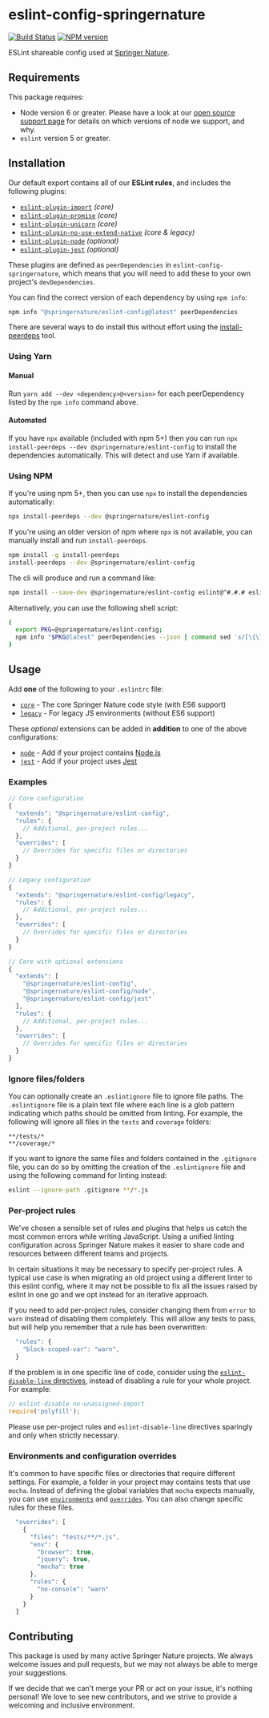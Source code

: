 # eslint-config-springernature

[![Build Status](https://travis-ci.org/springernature/eslint-config-springernature.svg?branch=master)](https://travis-ci.org/springernature/eslint-config-springernature) [![NPM version](http://img.shields.io/npm/v/%40springernature%2Feslint-config.svg)](https://www.npmjs.org/package/%40springernature%2Feslint-config)

ESLint shareable config used at [Springer Nature](https://www.springernature.com).

## Requirements

This package requires:

* Node version 6 or greater. Please have a look at our [open source support page](https://github.com/springernature/frontend-playbook/blob/master/practices/open-source-support.md#node-versions) for details on which versions of node we support, and why.
* `eslint` version 5 or greater.

## Installation

Our default export contains all of our **ESLint rules**, and includes the following plugins:

* [`eslint-plugin-import`](https://github.com/benmosher/eslint-plugin-import) _(core)_
* [`eslint-plugin-promise`](https://github.com/xjamundx/eslint-plugin-promise) _(core)_
* [`eslint-plugin-unicorn`](https://github.com/sindresorhus/eslint-plugin-unicorn) _(core)_
* [`eslint-plugin-no-use-extend-native`](https://github.com/dustinspecker/eslint-plugin-no-use-extend-native) _(core & legacy)_
* [`eslint-plugin-node`](https://github.com/mysticatea/eslint-plugin-node) _(optional)_
* [`eslint-plugin-jest`](https://github.com/jest-community/eslint-plugin-jest) _(optional)_

These plugins are defined as `peerDependencies` in `eslint-config-springernature`, which means that you will need to add these to your own project's `devDependencies`.

You can find the correct version of each dependency by using `npm info`:

```sh
npm info "@springernature/eslint-config@latest" peerDependencies
```

There are several ways to do install this without effort using the [install-peerdeps](https://github.com/nathanhleung/install-peerdeps) tool.

### Using Yarn

#### Manual

Run `yarn add --dev <dependency>@<version>` for each peerDependency listed by the `npm info` command above.

#### Automated

If you have `npx` available (included with npm 5+) then you can run `npx install-peerdeps --dev @springernature/eslint-config` to install the dependencies automatically. This will detect and use Yarn if available.

### Using NPM

If you're using npm 5+, then you can use `npx` to install the dependencies automatically:

```sh
npx install-peerdeps --dev @springernature/eslint-config
```

If you're using an older version of npm where `npx` is not available, you can manually install and run `install-peerdeps`.

```sh
npm install -g install-peerdeps
install-peerdeps --dev @springernature/eslint-config
```

The cli will produce and run a command like:

```sh
npm install --save-dev @springernature/eslint-config eslint@^#.#.# eslint-plugin-node@^#.#.# eslint-plugin-import@^#.#.# eslint-plugin-o-use-extend-native@^#.#.# eslint-plugin-promise@^#.#.# eslint-plugin-unicorn@^#.#.#
```

Alternatively, you can use the following shell script:

```sh
(
  export PKG=@springernature/eslint-config;
  npm info "$PKG@latest" peerDependencies --json | command sed 's/[\{\},]//g ; s/: /@/g' | xargs npm install --save-dev "$PKG@latest"
)
```

## Usage

Add **one** of the following to your `.eslintrc` file:
* [`core`](./configurations/core.js) - The core Springer Nature code style (with ES6 support)
* [`legacy`](./configurations/legacy.js) - For legacy JS environments (without ES6 support)

These _optional_ extensions can be added in **addition** to one of the above configurations:

* [`node`](./configurations/node.js) - Add if your project contains [Node.js](https://nodejs.org/en/)
* [`jest`](./configurations/jest.js) - Add if your project uses [Jest](https://facebook.github.io/jest/)

### Examples

```js
// Core configuration
{
  "extends": "@springernature/eslint-config",
  "rules": {
    // Additional, per-project rules...
  },
  "overrides": [
    // Overrides for specific files or directories
  }
}
```

```js
// Legacy configuration
{
  "extends": "@springernature/eslint-config/legacy",
  "rules": {
    // Additional, per-project rules...
  },
  "overrides": [
    // Overrides for specific files or directories
  }
}
```

```js
// Core with optional extensions
{
  "extends": [
    "@springernature/eslint-config",
    "@springernature/eslint-config/node",
    "@springernature/eslint-config/jest"
  ],
  "rules": {
    // Additional, per-project rules...
  },
  "overrides": [
    // Overrides for specific files or directories
  }
}
```

### Ignore files/folders

You can optionally create an `.eslintignore` file to ignore file paths. The `.eslintignore` file is a plain text file where each line is a glob pattern indicating which paths should be omitted from linting. For example, the following will ignore all files in the `tests` and `coverage` folders:

```
**/tests/*
**/coverage/*
```

If you want to ignore the same files and folders contained in the `.gitignore` file, you can do so by omitting the creation of the `.eslintignore` file and using the following command for linting instead:

```sh
eslint --ignore-path .gitignore **/*.js
```

### Per-project rules

We've chosen a sensible set of rules and plugins that helps us catch the most common errors while writing JavaScript. Using a unified linting configuration across Springer Nature makes it easier to share code and resources between different teams and projects.

In certain situations it may be necessary to specify per-project rules. A typical use case is when migrating an old project using a different linter to this eslint config, where it may not be possible to fix all the issues raised by eslint in one go and we opt instead for an iterative approach.

If you need to add per-project rules, consider changing them from `error` to `warn` instead of disabling them completely. This will allow any tests to pass, but will help you remember that a rule has been overwritten:

```js
  "rules": {
    "block-scoped-var": "warn",
  }
```

If the problem is in one specific line of code, consider using the [`eslint-disable-line` directives](https://eslint.org/docs/user-guide/configuring#disabling-rules-with-inline-comments), instead of disabling a rule for your whole project. For example:

```js
// eslint-disable no-unassigned-import
require('polyfill');
```

Please use per-project rules and `eslint-disable-line` directives sparingly and only when strictly necessary.

### Environments and configuration overrides

It's common to have specific files or directories that require different settings. For example, a folder in your project may contains tests that use `mocha`. Instead of defining the global variables that `mocha` expects manually, you can use [`environments`](https://eslint.org/docs/user-guide/configuring#specifying-environments) and [`overrides`](https://eslint.org/docs/user-guide/configuring#disabling-rules-only-for-a-group-of-files). You can also change specific rules for these files.

```js
  "overrides": [
    {
      "files": "tests/**/*.js",
      "env": {
        "browser": true,
        "jquery": true,
        "mocha": true
      },
      "rules": {
        "no-console": "warn"
      }
    }
  ]
```

## Contributing

This package is used by many active Springer Nature projects. We always welcome issues and pull requests, but we may not always be able to merge your suggestions.

If we decide that we can't merge your PR or act on your issue, it's nothing personal! We love to see new contributors, and we strive to provide a welcoming and inclusive environment.
